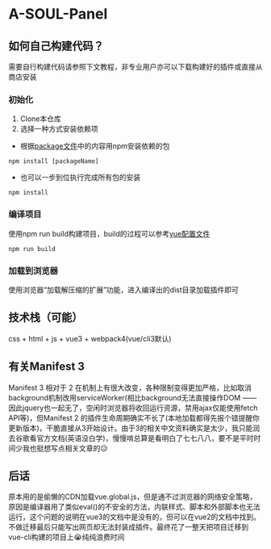 # A-SOUL-Panel

## 如何自己构建代码？
需要自行构建代码请参照下文教程，非专业用户亦可以下载构建好的插件或直接从商店安装
### 初始化
1. Clone本仓库
2. 选择一种方式安装依赖项
- 根据[package文件](package.json)中的内容用npm安装依赖的包
```
npm install [packageName]
```
- 也可以一步到位执行完成所有包的安装
```
npm install
```
  
### 编译项目
使用npm run build构建项目，build的过程可以参考[vue配置文件](vue.config.js)
```
npm run build
```
  
### 加载到浏览器
使用浏览器“加载解压缩的扩展”功能，进入编译出的dist目录加载插件即可
  
  
## 技术栈（可能）
css + html + js + vue3 + webpack4(vue/cli3默认)
  
## 有关Manifest 3
Manifest 3 相对于 2 在机制上有很大改变，各种限制变得更加严格，比如取消background机制改用serviceWorker(相比background无法直接操作DOM —— 因此jquery也一起无了，空闲时浏览器将收回运行资源，禁用ajax仅能使用fetch API等)，但Manifest 2 的插件生命周期确实不长了(本地加载都得先报个错提醒你更新版本)，干脆直接从3开始设计。由于3的相关中文资料确实是太少，我只能润去谷歌看官方文档(英语没白学)，慢慢啃总算是看明白了七七八八，要不是平时时间少我也挺想写点相关文章的😥
  
## 后话
原本用的是偷懒的CDN加载vue.global.js，但是通不过浏览器的网络安全策略，原因是编译器用了类似eval()的不安全的方法，内联样式、脚本和外部脚本也无法运行，这个问题的说明在vue3的文档中是没有的，但可以在vue2的文档中找到。不做迁移最后只能写出网页却无法封装成插件。最终花了一整天把项目迁移到vue-cli构建的项目上😭纯纯浪费时间